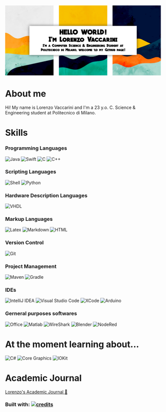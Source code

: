 <center>

![introImage](https://raw.githubusercontent.com/Vaccarini-Lorenzo/Vaccarini-Lorenzo/master/material/IntroImage.png)

</center>


# **About me**
Hi! My name is Lorenzo Vaccarini and I'm a 23 y.o. C. Science & Engineering student at Politecnico di Milano. <br />



# **Skills**

### Programming Languages

![Java](https://img.shields.io/badge/Java-purple?logo=OpenJDK&logoColor=white&style=for-the-badge)
![Swift](https://img.shields.io/badge/Swift-black?logo=swift&logoColor=F05138&style=for-the-badge)
![C](https://img.shields.io/badge/C-A8B9CC?logo=C&logoColor=white&style=for-the-badge)
![C++](https://img.shields.io/badge/C++-00599C?logo=Cplusplus&logoColor=white&style=for-the-badge)




### Scripting Languages

![Shell](https://img.shields.io/badge/Shell-gray?logo=GNU%20Bash&logoColor=white&style=for-the-badge)
![Python](https://img.shields.io/badge/python-3776AB?logo=python&logoColor=ffdd65&style=for-the-badge&logoWidth=)

### Hardware Description Languages

![VHDL](https://img.shields.io/badge/VHDL-8838ff?logo=V&logoColor=white&style=for-the-badge)

### Markup Languages

![Latex](https://img.shields.io/badge/Latex-0f6d6e?logo=Latex&logoColor=white&style=for-the-badge)
![Markdown](https://img.shields.io/badge/MarkDown-white?logo=MarkDown&logoColor=black&style=for-the-badge)
![HTML](https://img.shields.io/badge/HTML-E34F26?logo=HTML5&logoColor=white&style=for-the-badge)

### Version Control

![Git](https://img.shields.io/badge/GIT-white?logo=Git&logoColor=red&style=for-the-badge)

### Project Management

![Maven](https://img.shields.io/badge/Maven-white?logo=Apache%20Maven&logoColor=aa2a44&style=for-the-badge)
![Gradle](https://img.shields.io/badge/Gradle-9ac550?logo=Gradle&logoColor=092a32&style=for-the-badge)


### IDEs

![IntelliJ IDEA](https://img.shields.io/badge/IntelliJIDEA-ff0047.svg?style=for-the-badge&logo=intellij-idea&logoColor=white)
![Visual Studio Code](https://img.shields.io/badge/Visual%20Studio%20Code-007ACC.svg?style=for-the-badge&logo=visual-studio-code&logoColor=white)
![XCode](https://img.shields.io/badge/XCode-147EFB.svg?style=for-the-badge&logo=xcode&logoColor=white)
![Arduino](https://img.shields.io/badge/Arduino-00979D.svg?style=for-the-badge&logo=arduino&logoColor=white)



### Gerneral purposes softwares

![Office](https://img.shields.io/badge/Office%20Package-da3e1c.svg?style=for-the-badge&logo=Microsoft%20Office&logoColor=white)
![Matlab](https://img.shields.io/badge/Matlab-white.svg?style=for-the-badge&logo=data%3Aimage%2Fjpeg%3Bbase64%2C%2F9j%2F4AAQSkZJRgABAQEASABIAAD%2F2wBDAAoHBwgHBgoICAgLCgoLDhgQDg0NDh0VFhEYIx8lJCIfIiEmKzcvJik0KSEiMEExNDk7Pj4%2BJS5ESUM8SDc9Pjv%2F2wBDAQoLCw4NDhwQEBw7KCIoOzs7Ozs7Ozs7Ozs7Ozs7Ozs7Ozs7Ozs7Ozs7Ozs7Ozs7Ozs7Ozs7Ozs7Ozs7Ozs7Ozv%2FwAARCABVAFsDASIAAhEBAxEB%2F8QAGwABAAMBAQEBAAAAAAAAAAAAAAUGBwQCAwH%2FxAA0EAABAwMBBQYEBgMBAAAAAAABAAIDBAURBiEiMVFhEhMUQXGRIzJigSRCQ6Hh8DNSwdH%2FxAAaAQADAQEBAQAAAAAAAAAAAAAABAUCAwYB%2F8QAJxEAAgIBAwMEAgMAAAAAAAAAAAECAwQREiETMUEiMlGhBRQjYXH%2F2gAMAwEAAhEDEQA%2FANmREQAREQAREQB%2BKm3LXL4rgY6GKOSnjOHOdn4npyCkdYXjwFtdSQu%2FEVAwccWs8z%2Fz7rOlPyshxe2DK2FixnHfNf4a7bbhBdKGOrgO68bQeLT5grqWfaJuppbkaGR3wqn5ejxw9xs9loKaot6kNfIlk09Gxx8eAiIuwsEREAEREAFw3a609oonVE7hngxmdrzyCgLvriOlndT2%2BFs5bsMrju56AcfVVyEXDVN4jjmlL3O%2BZ2N2NvngJOzJS9MOWUKcKT9dvERXzVFTRPuVW7M1bL2GDkxu046Z7I%2BxUQpbUdXFPcvD0wApqRohiA4bOJ91EqZZ7i1T7E9ND3FK%2BGZksZw9jg5p5ELXKGqbW0MFUzhKwOWQLQdC1vf2d9M45fTycPpO0fvlNYU9JuPyI%2Fka9a1P4LMiIqpDCKKueo7banGOebtSjjFGMuHryVWuGuqyfLKGFtM3%2Fd287%2FwfuuFmRXDuxmrFtt5S4L1NPDTt7c0rI25xl7gAoLWElxbai2ijJhfnv3tO8G8scuZWf1NXU1kneVM8kzub3Eqe03qeso5o6GVj6qB5DWtG17fTmOiVeVGzWD4THlgyp0sXLXgr0UUk8zIoml73kNa0cSVcpmR6P0%2B5jXB1xrBguH5fToM%2B5UzUUVnsUk15dC2N%2FZxgcM%2FSPIn%2B%2Baz263Oe7Vz6qc8djW%2BTB5ALlKKx09fc%2Fo7xm8trRaRXf%2B38HGiIkyiFO6Pr%2FBX6ONxxHUjuj6n5f32fdQS9RyPikbIx3ZewhzSPIjgtQlskpIxZBWQcX5NlRc1vq219vgq2cJWB2OR8x7rpV9PVao8o009GRV50%2FRXmPMre7nA3ZmjaPXmFnt2stbZ5%2B7qY9wnclbta%2FwDvJauvlU00FZA6CoibLG8bWuCWuxo2crhjmPmTp4fKMhgglqZmQwRukkecNa0ZJV8s9mpNM0Lrjcnt8QBtdxDPpbzKlbZYqCzh7qSHMjs77zl2OWfIKoatgvckviK5g8K04jETssZ69epSyq6Ed7Wr%2BkOO%2FwDan04vSP2yOv19nvdX23ZZAzZFFnh1PVRSIkZScnqypCEYRUY9giL3DDJUTNihY58jzhrWjJJXw12PCK9WnQ9MyESXMullcMmNriGt%2B42ldFw0Rbp4T4IOppQN3eLmk9c5TSxLXHURefSpbfvwfHQdf3tBNQudvQu7bB9J%2FnPurWs1sslRp%2FUscdWwxZPdyA8C0%2BfUZwVpSexZ617X3RLzq1G3cuz5CIiaEgvnPDHUwPgmYHxyNLXNPmF9EQCehkl2t77Xc56N2SI3brj%2BZp2g%2By41dteW3txQ3Jg2s%2BFJ6eR98j7hUkDJwNpUK6vpzcT1GNb1alI%2FQCTgDJK0PSmnRbKcVlS38XK3gf028vXmuTS2ljTOZcLgz4o2xREfJ1PXp5evC3J7Fx9vrkTM3L3fxwfHkIiJ8lEZe7HTXqm7Em5Kz%2FHKBtb%2FAAuqh8SyiiZVtzO1vZeWnIcRsz9%2BK6UWdiUtyNucnHa%2BwREWjAREQBz11JHX0U1JL8krS0nl1%2By4LXpm22pwkjiMsw%2FUk2kenJEWXCLe5rk2rJxi4p8Ml0RFowEREAEREAf%2F2Q%3D%3D&logoColor=white)
![WireShark](https://img.shields.io/badge/WireShark-1546b0.svg?style=for-the-badge&logo=WireShark&logoColor=white)
![Blender](https://img.shields.io/badge/Blender-F5792A.svg?style=for-the-badge&logo=Blender&logoColor=white)
![NodeRed](https://img.shields.io/badge/Node%20Red-8F0000.svg?style=for-the-badge&logo=NodeRed&logoColor=white)

# **At the moment learning about...**

![C#](https://img.shields.io/badge/C%23-darkgreen?logo=C%20Sharp&logoColor=white&style=for-the-badge)
![Core Graphics](https://img.shields.io/badge/Core%20Graphics-black?logo=Apple&logoColor=white&style=for-the-badge)
![IOKit](https://img.shields.io/badge/IOKit-black?logo=Apple&logoColor=white&style=for-the-badge)

# **Academic Journal**

[Lorenzo's Academic Journal 📕](https://github.com/Vaccarini-Lorenzo/Academic-Journal)

### Built with: [![credits](http://img.shields.io/badge/Academic%20Journal-Builder-purple?labelColor=orange&style=for-the-badge)](https://github.com/Vaccarini-Lorenzo/Academic-Journal-Builder)
